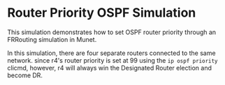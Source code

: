 Router Priority OSPF Simulation
===============================

This simulation demonstrates how to set OSPF router priority through an
FRRouting simulation in Munet.

In this simulation, there are four separate routers connected to the same
network. since r4's router priority is set at 99 using the `ip ospf priority`
clicmd, however, r4 will always win the Designated Router election and become
DR.